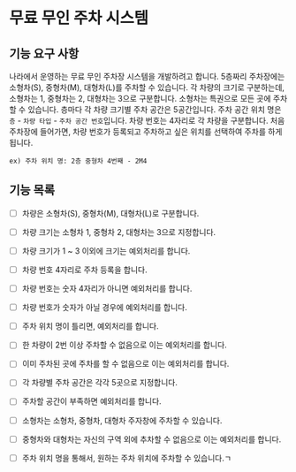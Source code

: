 # 무료 무인 주차 시스템

## 기능 요구 사항

나라에서 운영하는 무료 무인 주차장 시스템을 개발하려고 합니다. 5층짜리 주차장에는 소형차(S), 중형차(M), 대형차(L)를 주차할 수 있습니다. 각 차량의 크기로 구분하는데, 소형차는 1, 중형차는 2, 대형차는
3으로 구분합니다. 소형차는 특권으로 모든 곳에 주차할 수 있습니다. 층마다 각 차량 크기별 주차 공간은 5공간입니다. 주차 공간 위치 명은 `층` - `차량 타입` - `주차 공간 번호`입니다. 차량 번호는
4자리로 각 차량을 구분합니다. 처음 주차장에 들어가면, 차량 번호가 등록되고 주차하고 싶은 위치를 선택하여 주차를 하게 됩니다.

`ex) 주차 위치 명: 2층 중형차 4번째 - 2M4`

## 기능 목록

* [ ] 차량은 소형차(S), 중형차(M), 대형차(L)로 구분합니다.

* [ ] 차량 크기는 소형차 1, 중형차 2, 대형차는 3으로 지정합니다.

* [ ] 차량 크기가 1 ~ 3 이외에 크기는 예외처리를 합니다.

* [ ] 차량 번호 4자리로 주차 등록을 합니다.

* [ ] 차량 번호는 숫자 4자리가 아니면 예외처리를 합니다.

* [ ] 차량 번호가 숫자가 아닐 경우에 예외처리를 합니다.

* [ ] 주차 위치 명이 틀리면, 예외처리를 합니다.

* [ ] 한 차량이 2번 이상 주차할 수 없음으로 이는 예외처리를 합니다.

* [ ] 이미 주차된 곳에 주차를 할 수 없음으로 이는 예외처리를 합니다.

* [ ] 각 차량별 주차 공간은 각각 5곳으로 지정합니다.

* [ ] 주차할 공간이 부족하면 예외처리를 합니다.

* [ ] 소형차는 소형차, 중형차, 대형차 주자창에 주차할 수 있습니다.

* [ ] 중형차와 대형차는 자신의 구역 외에 추차할 수 없음으로 이는 예외처리를 합니다.

* [ ] 주차 위치 명을 통해서, 원하는 주차 위치에 주차할 수 있습니다.ㄱ